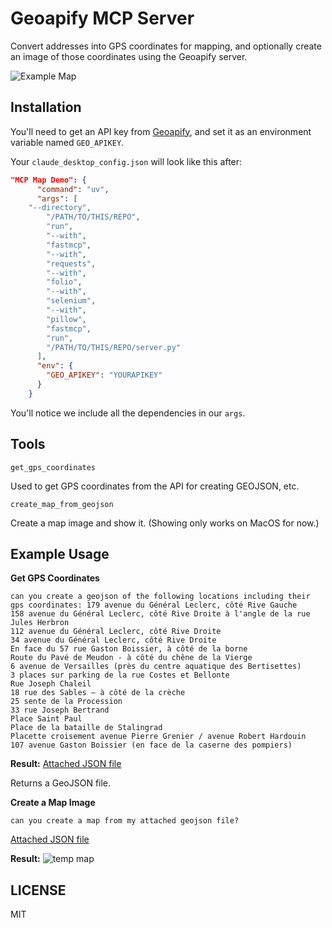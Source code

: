 # Geoapify MCP Server

Convert addresses into GPS coordinates for mapping, and optionally create an image of those coordinates using the Geoapify server.

![Example Map](./temp_map.png)

## Installation

You'll need to get an API key from [Geoapify](https://www.geoapify.com/), and set it as an environment variable named `GEO_APIKEY`.

Your `claude_desktop_config.json` will look like this after:

```json
"MCP Map Demo": {
      "command": "uv",
      "args": [
	"--directory",
        "/PATH/TO/THIS/REPO",
        "run",
        "--with",
        "fastmcp",
        "--with",
        "requests",
        "--with",
        "folio",
        "--with",
        "selenium",
        "--with",
        "pillow",
        "fastmcp",
        "run",
        "/PATH/TO/THIS/REPO/server.py"
      ],
      "env": {
        "GEO_APIKEY": "YOURAPIKEY"
      }
    }
```

You'll notice we include all the dependencies in our `args`.

## Tools

`get_gps_coordinates`

Used to get GPS coordinates from the API for creating GEOJSON, etc.

`create_map_from_geojson`

Create a map image and show it. (Showing only works on MacOS for now.)


## Example Usage

**Get GPS Coordinates** 

```
can you create a geojson of the following locations including their gps coordinates: 179 avenue du Général Leclerc, côté Rive Gauche
158 avenue du Général Leclerc, côté Rive Droite à l'angle de la rue Jules Herbron
112 avenue du Général Leclerc, côté Rive Droite
34 avenue du Général Leclerc, côté Rive Droite
En face du 57 rue Gaston Boissier, à côté de la borne
Route du Pavé de Meudon - à côté du chêne de la Vierge
6 avenue de Versailles (près du centre aquatique des Bertisettes)
3 places sur parking de la rue Costes et Bellonte
Rue Joseph Chaleil
18 rue des Sables – à côté de la crèche
25 sente de la Procession
33 rue Joseph Bertrand
Place Saint Paul
Place de la bataille de Stalingrad
Placette croisement avenue Pierre Grenier / avenue Robert Hardouin
107 avenue Gaston Boissier (en face de la caserne des pompiers)
```

**Result:** [Attached JSON file](./geo.json)

Returns a GeoJSON file.

**Create a Map Image**

```
can you create a map from my attached geojson file?
```
[Attached JSON file](./geo.json)

**Result:** ![temp map](./temp_map.png)

## LICENSE

MIT
